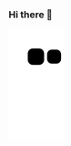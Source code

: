 ### Hi there 👋

![Snake animation](https://github.com/constzz/constzz/blob/output/github-contribution-snake.svg)
